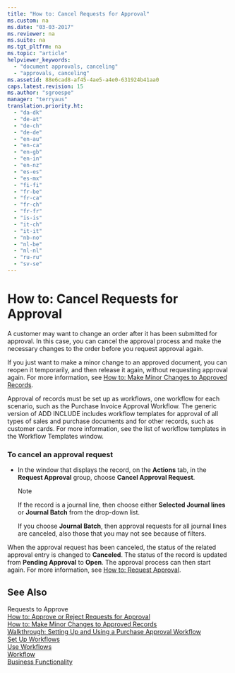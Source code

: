 ```yaml
---
title: "How to: Cancel Requests for Approval"
ms.custom: na
ms.date: "03-03-2017"
ms.reviewer: na
ms.suite: na
ms.tgt_pltfrm: na
ms.topic: "article"
helpviewer_keywords: 
  - "document approvals, canceling"
  - "approvals, canceling"
ms.assetid: 88e6cad8-af45-4ae5-a4e0-631924b41aa0
caps.latest.revision: 15
ms.author: "sgroespe"
manager: "terryaus"
translation.priority.ht: 
  - "da-dk"
  - "de-at"
  - "de-ch"
  - "de-de"
  - "en-au"
  - "en-ca"
  - "en-gb"
  - "en-in"
  - "en-nz"
  - "es-es"
  - "es-mx"
  - "fi-fi"
  - "fr-be"
  - "fr-ca"
  - "fr-ch"
  - "fr-fr"
  - "is-is"
  - "it-ch"
  - "it-it"
  - "nb-no"
  - "nl-be"
  - "nl-nl"
  - "ru-ru"
  - "sv-se"
---
```

# How to: Cancel Requests for Approval
A customer may want to change an order after it has been submitted for approval. In this case, you can cancel the approval process and make the necessary changes to the order before you request approval again.  
  
 If you just want to make a minor change to an approved document, you can reopen it temporarily, and then release it again, without requesting approval again. For more information, see [How to: Make Minor Changes to Approved Records](../../BusinessFunctionality/Workflow/how-to-make-minor-changes-to-approved-records.md).  
  
 Approval of records must be set up as workflows, one workflow for each scenario, such as the Purchase Invoice Approval Workflow. The generic version of ADD INCLUDE<!--[!INCLUDE[dyn_nav](../../ApplicationDesign/includes/dyn_nav_md.md)]--> includes workflow templates for approval of all types of sales and purchase documents and for other records, such as customer cards. For more information, see the list of workflow templates in the Workflow Templates window.  
  
### To cancel an approval request  
  
-   In the window that displays the record, on the **Actions** tab, in the **Request Approval** group, choose **Cancel Approval Request**.  
  
    > [!NOTE]  
    >  If the record is a journal line, then choose either **Selected Journal lines** or **Journal Batch** from the drop\-down list.  
    >   
    >  If you choose **Journal Batch**, then approval requests for all journal lines are canceled, also those that you may not see because of filters.  
  
 When the approval request has been canceled, the status of the related approval entry is changed to **Canceled**. The status of the record is updated from **Pending Approval** to **Open**. The approval process can then start again. For more information, see [How to: Request Approval](../../BusinessFunctionality/Workflow/how-to-request-approval.md).  
  
## See Also  
 Requests to Approve   
 [How to: Approve or Reject Requests for Approval](../../BusinessFunctionality/Workflow/how-to-approve-or-reject-requests-for-approval.md)   
 [How to: Make Minor Changes to Approved Records](../../BusinessFunctionality/Workflow/how-to-make-minor-changes-to-approved-records.md)   
 [Walkthrough: Setting Up and Using a Purchase Approval Workflow](../../BusinessFunctionality/Workflow/walkthrough-setting-up-and-using-a-purchase-approval-workflow.md)   
 [Set Up Workflows](../../BusinessFunctionality/Workflow/set-up-workflows.md)   
 [Use Workflows](../../BusinessFunctionality/Workflow/use-workflows.md)   
 [Workflow](../../BusinessFunctionality/Workflow/workflow.md)   
 [Business Functionality](../Topic/Business%20Functionality.md)